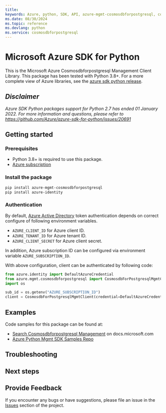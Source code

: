 ```yaml
---
title: 
keywords: Azure, python, SDK, API, azure-mgmt-cosmosdbforpostgresql, cosmosdbforpostgresql
ms.date: 08/30/2024
ms.topic: reference
ms.devlang: python
ms.service: cosmosdbforpostgresql
---
```

# Microsoft Azure SDK for Python

This is the Microsoft Azure Cosmosdbforpostgresql Management Client Library.
This package has been tested with Python 3.8+.
For a more complete view of Azure libraries, see the [azure sdk python release](https://aka.ms/azsdk/python/all).

## _Disclaimer_

_Azure SDK Python packages support for Python 2.7 has ended 01 January 2022. For more information and questions, please refer to https://github.com/Azure/azure-sdk-for-python/issues/20691_

## Getting started

### Prerequisites

- Python 3.8+ is required to use this package.
- [Azure subscription](https://azure.microsoft.com/free/)

### Install the package

```bash
pip install azure-mgmt-cosmosdbforpostgresql
pip install azure-identity
```

### Authentication

By default, [Azure Active Directory](https://aka.ms/awps/aad) token authentication depends on correct configure of following environment variables.

- `AZURE_CLIENT_ID` for Azure client ID.
- `AZURE_TENANT_ID` for Azure tenant ID.
- `AZURE_CLIENT_SECRET` for Azure client secret.

In addition, Azure subscription ID can be configured via environment variable `AZURE_SUBSCRIPTION_ID`.

With above configuration, client can be authenticated by following code:

```python
from azure.identity import DefaultAzureCredential
from azure.mgmt.cosmosdbforpostgresql import CosmosdbForPostgresqlMgmtClient
import os

sub_id = os.getenv("AZURE_SUBSCRIPTION_ID")
client = CosmosdbForPostgresqlMgmtClient(credential=DefaultAzureCredential(), subscription_id=sub_id)
```

## Examples

Code samples for this package can be found at:
- [Search Cosmosdbforpostgresql Management](/samples/browse/?languages=python&term=Getting%20started%20-%20Managing&terms=Getting%20started%20-%20Managing) on docs.microsoft.com
- [Azure Python Mgmt SDK Samples Repo](https://aka.ms/azsdk/python/mgmt/samples)


## Troubleshooting

## Next steps

## Provide Feedback

If you encounter any bugs or have suggestions, please file an issue in the
[Issues](https://github.com/Azure/azure-sdk-for-python/issues)
section of the project. 

